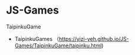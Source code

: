 # JS-Games
TaipinkuGame
- TaipinkuGames （https://yizi-yeh.github.io/JS-Games/TaipinkuGame/taipinku.html)
